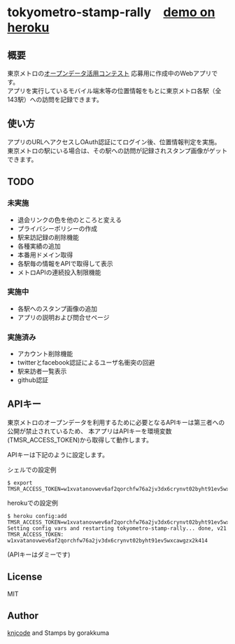 tokyometro-stamp-rally　[demo   on heroku](https://tokyometro-stamp-rally.herokuapp.com)
====

## 概要

東京メトロの[オープンデータ活用コンテスト](http://tokyometro10th.jp/future/opendata/index.html)
応募用に作成中のWebアプリです。  
アプリを実行しているモバイル端末等の位置情報をもとに東京メトロ各駅（全143駅）への訪問を記録できます。

## 使い方

アプリのURLへアクセスしOAuth認証にてログイン後、位置情報判定を実施。  
東京メトロの駅にいる場合は、その駅への訪問が記録されスタンプ画像がゲットできます。

## TODO

### 未実施

- 退会リンクの色を他のところと変える
- プライバシーポリシーの作成
- 駅来訪記録の削除機能
- 各種実績の追加
- 本番用ドメイン取得
- 各駅毎の情報をAPIで取得して表示
- メトロAPIの連続投入制限機能

### 実施中

- 各駅へのスタンプ画像の追加
- アプリの説明および問合せページ

### 実施済み

- アカウント削除機能
- twitterとfacebook認証によるユーザ名衝突の回避
- 駅来訪者一覧表示
- github認証

## APIキー

東京メトロのオープンデータを利用するために必要となるAPIキーは第三者への公開が禁止されているため、
本アプリはAPIキーを環境変数(TMSR_ACCESS_TOKEN)から取得して動作します。

APIキーは下記のように設定します。

シェルでの設定例
```
$ export TMSR_ACCESS_TOKEN=w1xvatanovwev6af2qorchfw76a2jv3dx6crynvt02byht91ev5wxcawgzx2k414
```

herokuでの設定例
```
$ heroku config:add TMSR_ACCESS_TOKEN=w1xvatanovwev6af2qorchfw76a2jv3dx6crynvt02byht91ev5wxcawgzx2k414
Setting config vars and restarting tokyometro-stamp-rally... done, v21
TMSR_ACCESS_TOKEN: w1xvatanovwev6af2qorchfw76a2jv3dx6crynvt02byht91ev5wxcawgzx2k414
```

(APIキーはダミーです)

## License

MIT

## Author

[knjcode](https://github.com/knjcode) and Stamps by gorakkuma
